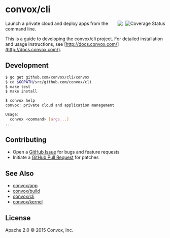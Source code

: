# convox/cli

<a href='https://coveralls.io/github/convox/cli?branch=master'>
  <img style="margin-left: 8px;" align="right" src='https://coveralls.io/repos/convox/cli/badge.svg?branch=master&service=github' alt='Coverage Status' />
</a>

<a href="https://travis-ci.org/convox/cli">
  <img style="margin-left: 8px;" align="right" src="https://travis-ci.org/convox/cli.svg?branch=master">
</a>

Launch a private cloud and deploy apps from the command line.

This is a guide to developing the convox/cli project. For detailed
installation and usage instructions, see [http://docs.convox.com/](http://docs.convox.com/).

## Development

```bash
$ go get github.com/convox/cli/convox
$ cd $GOPATH/src/github.com/convox/cli
$ make test
$ make install

$ convox help
convox: private cloud and application management

Usage:
  convox <command> [args...]
...
```

## Contributing

* Open a [GitHub Issue](https://github.com/convox/cli/issues/new) for bugs and feature requests
* Initiate a [GitHub Pull Request](https://help.github.com/articles/using-pull-requests/) for patches

## See Also

* [convox/app](https://github.com/convox/app)
* [convox/build](https://github.com/convox/build)
* [convox/cli](https://github.com/convox/cli)
* [convox/kernel](https://github.com/convox/kernel)

## License

Apache 2.0 &copy; 2015 Convox, Inc.
